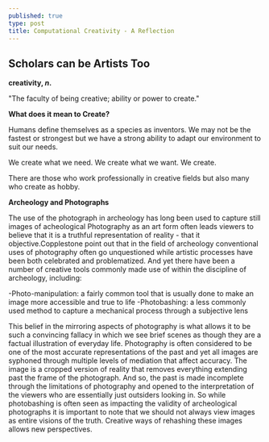 ```yaml
---
published: true
type: post
title: Computational Creativity - A Reflection
---
```

## Scholars can be Artists Too

**creativity, _n_.**

"The faculty of being creative; ability or power to create."


**What does it mean to Create?**

Humans define themselves as a species as inventors. We may not be the fastest or strongest but we have a strong ability to adapt our environment to suit our needs. 

We create what we need. We create what we want. We create.

There are those who work professionally in creative fields but also many who create as hobby. 

**Archeology and Photographs**

The use of the photograph in archeology has long been used to capture still images of acheological Photography as an art form often leads viewers to believe that it is a truthful representation of reality - that it objective.Copplestone point out that in the field of archeology conventional uses of photography often go unquestioned while artistic processes have been both celebrated and problematized. And yet there have been a number of creative tools commonly made use of within the discipline of archeology, including:

-Photo-manipulation: a fairly common tool that is usually done to make an image more accessible and true to life
-Photobashing: a less commonly used method to capture a mechanical process through a subjective lens

This belief in the mirroring aspects of photography is what allows it to be such a convincing fallacy in which we see brief scenes as though they are a factual illustration of everyday life. Photography is often considered to be one of the most accurate representations of the past and yet all images are syphoned through multiple levels of mediation that affect accuracy. The image is a cropped version of reality that removes everything extending past the frame of the photograph. And so, the past is made incomplete through the limitations of photography and opened to the interpretation of the viewers who are essentially just outsiders looking in. So while photobashing is often seen as impacting the validity of archeological photographs it is important to note that we should not always view images as entire visions of the truth. Creative ways of rehashing these images allows new perspectives.
